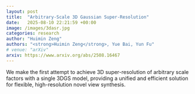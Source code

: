 ```yaml
---
layout: post
title:  "Arbitrary-Scale 3D Gaussian Super-Resolution"
date:   2025-08-10 22:21:59 +00:00
image: /images/3dasr.jpg
categories: research
author: "Huimin Zeng"
authors: "<strong>Huimin Zeng</strong>, Yue Bai, Yun Fu"
# venue: "arXiv"
arxiv: https://www.arxiv.org/abs/2508.16467
---
```

 We make the first attempt to achieve 3D super-resolution
of arbitrary scale factors with a single 3DGS model, providing a unified and efficient solution for flexible, high-resolution novel view synthesis.